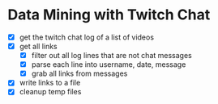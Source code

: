 # Data Mining with Twitch Chat

- [x] get the twitch chat log of a list of videos
- [x] get all links
  - [x] filter out all log lines that are not chat messages
  - [x] parse each line into username, date, message
  - [x] grab all links from messages
- [x] write links to a file
- [x] cleanup temp files

